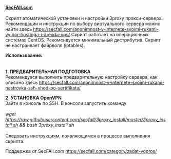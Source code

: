 <b><a href="https://secfall.com">SecFAll.com</a></b><br>
<br>
Скрипт атоматической установки и настройки 3proxy прокси-сервера.
Рекомендации и инструкции по выбору виртуального сервера можно найти здесь https://secfall.com/anonimnost-v-internete-svoimi-rukami-vyibor-hostinga-i-arenda-vps/
Скрипт работает на операционных системах CentOS. Рекомендуется минимальный дистрибутив.
Скрипт не настраивает файрволл (iptables).

<b>Использование:</b><br><br><br>
<b>1. ПРЕДВАРИТЕЛЬНАЯ ПОДГОТОВКА</b><br>
Рекомендуеся выполнить предварительную настройку сервера, как описано здесь https://secfall.com/anonimnost-v-internete-svoimi-rukami-nastroyka-ssh-vhod-po-sertifikatu/

<b>2. УСТАНОВКА OpenVPN</b><br>
Зайти в консоль по SSH. В консоли запустить команду <br><br>
<i>wget https://raw.githubusercontent.com/secfall/3proxy_install/master/3proxy_install.sh && bash 3proxy_install.sh</i><br><br>
Следовать инструкциям, появляющимся в процессе выполнения скрипта.

Поддержка от SecFAll.com https://secfall.com/category/zadat-vopros/

